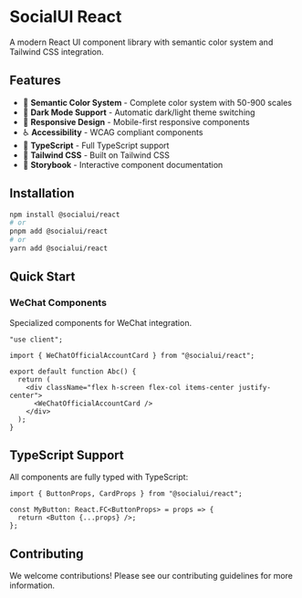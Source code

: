 # SocialUI React

A modern React UI component library with semantic color system and Tailwind CSS integration.

## Features

- 🎨 **Semantic Color System** - Complete color system with 50-900 scales
- 🌙 **Dark Mode Support** - Automatic dark/light theme switching
- 📱 **Responsive Design** - Mobile-first responsive components
- ♿ **Accessibility** - WCAG compliant components
- 🎯 **TypeScript** - Full TypeScript support
- 🎨 **Tailwind CSS** - Built on Tailwind CSS
- 📖 **Storybook** - Interactive component documentation

## Installation

```bash
npm install @socialui/react
# or
pnpm add @socialui/react
# or
yarn add @socialui/react
```

## Quick Start

### WeChat Components

Specialized components for WeChat integration.

```tsx
"use client";

import { WeChatOfficialAccountCard } from "@socialui/react";

export default function Abc() {
  return (
    <div className="flex h-screen flex-col items-center justify-center">
      <WeChatOfficialAccountCard />
    </div>
  );
}
```

## TypeScript Support

All components are fully typed with TypeScript:

```tsx
import { ButtonProps, CardProps } from "@socialui/react";

const MyButton: React.FC<ButtonProps> = props => {
  return <Button {...props} />;
};
```

## Contributing

We welcome contributions! Please see our contributing guidelines for more information.
